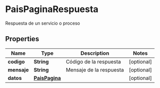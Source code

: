 

# PaisPaginaRespuesta

Respuesta de un servicio o proceso

## Properties

Name | Type | Description | Notes
------------ | ------------- | ------------- | -------------
**codigo** | **String** | Código de la respuesta |  [optional]
**mensaje** | **String** | Mensaje de la respuesta |  [optional]
**datos** | [**PaisPagina**](PaisPagina.md) |  |  [optional]



